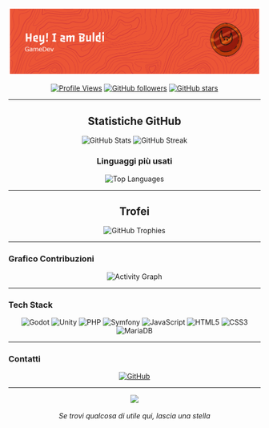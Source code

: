<div align="center">

![Header](./github-header-banner.png)

[![Profile Views](https://komarev.com/ghpvc/?username=BuldiDev&color=ff6600&style=for-the-badge&label=Profile+Views)](https://github.com/BuldiDev)
[![GitHub followers](https://img.shields.io/github/followers/BuldiDev?style=for-the-badge&color=ff6600&logo=github&logoColor=white)](https://github.com/BuldiDev?tab=followers)
[![GitHub stars](https://img.shields.io/github/stars/BuldiDev?style=for-the-badge&color=ff6600&logo=github&logoColor=white)](https://github.com/BuldiDev)

</div>

---

<div align="center">

## Statistiche GitHub

<img src="https://github-readme-stats.vercel.app/api?username=BuldiDev&show_icons=true&theme=dark&hide_border=true&bg_color=000000&title_color=ff6600&icon_color=ff6600&text_color=ffffff&count_private=true&include_all_commits=true" alt="GitHub Stats" width="48%"/>
<img src="https://github-readme-streak-stats.herokuapp.com/?user=BuldiDev&theme=dark&hide_border=true&background=000000&stroke=ff6600&ring=ff6600&fire=ff6600&currStreakLabel=ffffff&sideLabels=ffffff&dates=ffffff" alt="GitHub Streak" width="48%"/>

</div>

<div align="center">

### Linguaggi più usati

<img src="https://github-readme-stats.vercel.app/api/top-langs/?username=BuldiDev&layout=compact&theme=dark&hide_border=true&bg_color=000000&title_color=ff6600&text_color=ffffff&count_private=true&langs_count=10" alt="Top Languages" width="48%"/>

</div>

---

<div align="center">

## Trofei

<img src="https://github-profile-trophy.vercel.app/?username=BuldiDev&theme=darkhub&no-frame=true&no-bg=true&margin-w=4&column=7" alt="GitHub Trophies"/>

</div>

---

### Grafico Contribuzioni

<div align="center">

![Activity Graph](https://github-readme-activity-graph.vercel.app/graph?username=BuldiDev&theme=github-dark&hide_border=true&area=true&bg_color=000000&color=ff6600&line=ff6600&point=ffffff)

</div>

---

### Tech Stack

<div align="center">

![Godot](https://img.shields.io/badge/Godot-000000?style=for-the-badge&logo=godot-engine&logoColor=ff6600)
![Unity](https://img.shields.io/badge/Unity-000000?style=for-the-badge&logo=unity&logoColor=ffffff)
![PHP](https://img.shields.io/badge/PHP-000000?style=for-the-badge&logo=php&logoColor=ff6600)
![Symfony](https://img.shields.io/badge/Symfony-000000?style=for-the-badge&logo=symfony&logoColor=ffffff)
![JavaScript](https://img.shields.io/badge/JavaScript-000000?style=for-the-badge&logo=javascript&logoColor=ff6600)
![HTML5](https://img.shields.io/badge/HTML5-000000?style=for-the-badge&logo=html5&logoColor=ff6600)
![CSS3](https://img.shields.io/badge/CSS3-000000?style=for-the-badge&logo=css3&logoColor=ff6600)
![MariaDB](https://img.shields.io/badge/MariaDB-000000?style=for-the-badge&logo=mariadb&logoColor=ffffff)

</div>

---

### Contatti

<div align="center">

[![GitHub](https://img.shields.io/badge/GitHub-000000?style=for-the-badge&logo=github&logoColor=ff6600)](https://github.com/BuldiDev)

</div>

---

<div align="center">

<img src="https://capsule-render.vercel.app/api?type=waving&color=0:000000,100:ff6600&height=100&section=footer" width="100%"/>

*Se trovi qualcosa di utile qui, lascia una stella*

</div>
